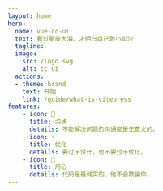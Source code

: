 ```yaml
---
layout: home
hero:
  name: vue-cc-ui
  text: 看过星辰大海，才明白自己渺小如沙
  tagline:
  image:
    src: /logo.svg
    alt: cc ui
  actions:
  - theme: brand
    text: 开始
    link: /guide/what-is-vitepress
features:
    - icon: 🖖
      title: 沟通
      details: 不能解决问题的沟通都是无意义的。
    - icon: ⚡
      title: 优化
      details: 要过于设计，也不要过于优化。
    - icon: 🔑
      title: 用心
      details: 代码是最诚实的，他不会欺骗你。
---
```

